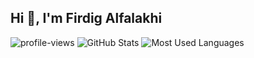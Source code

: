 <h2>Hi 👋, I'm Firdig Alfalakhi</h4>

<img src="https://komarev.com/ghpvc/?username=firkhie&label=Profile%20views&color=0e75b6&style=flat" alt="profile-views" />

<img src="https://github-readme-stats.vercel.app/api?username=firkhie&show_icons=true&theme=react" alt="GitHub Stats" />

<img src="https://github-readme-stats.vercel.app/api/top-langs/?username=firkhie&layout=compact&theme=react&hide=php&langs_count=6" alt="Most Used Languages" />
